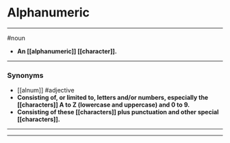 # Alphanumeric
---
#noun
- **An [[alphanumeric]] [[character]].**
---
### Synonyms
- [[alnum]]
#adjective
- **Consisting of, or limited to, letters and/or numbers, especially the [[characters]] A to Z (lowercase and uppercase) and 0 to 9.**
- **Consisting of these [[characters]] plus punctuation and other special [[characters]].**
---
---
